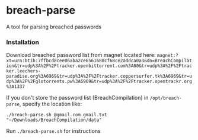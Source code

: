 # breach-parse
A tool for parsing breached passwords

### Installation

Download breached password list from magnet located here: `magnet:?xt=urn:btih:7ffbcd8cee06aba2ce6561688cf68ce2addca0a3&dn=BreachCompilation&tr=udp%3A%2F%2Ftracker.openbittorrent.com%3A80&tr=udp%3A%2F%2Ftracker.leechers-paradise.org%3A6969&tr=udp%3A%2F%2Ftracker.coppersurfer.tk%3A6969&tr=udp%3A%2F%2Fglotorrents.pw%3A6969&tr=udp%3A%2F%2Ftracker.opentrackr.org%3A1337`

If you don't store the password list (BreachCompilation) in `/opt/breach-parse`, specify the location like: 

`./breach-parse.sh @gmail.com gmail.txt "~/Downloads/BreachCompilation/data"`

Run `./breach-parse.sh` for instructions

